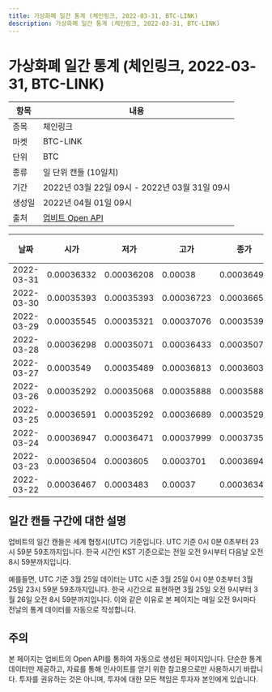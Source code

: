 ```yaml
---
title: 가상화폐 일간 통계 (체인링크, 2022-03-31, BTC-LINK)
description: 가상화폐 일간 통계 (체인링크, 2022-03-31, BTC-LINK)
---
```



가상화폐 일간 통계 (체인링크, 2022-03-31, BTC-LINK)
===

|항목|내용|
|--|--|
|종목|체인링크|
|마켓|BTC-LINK|
|단위|BTC|
|종류|일 단위 캔들 (10일치)|
|기간|2022년 03월 22일 09시 - 2022년 03월 31일 09시|
|생성일|2022년 04월 01일 09시|
|출처|[업비트 Open API](https://docs.upbit.com)|


|날짜|시가|저가|고가|종가|비고|
|--|--|--|--|--|--|
|2022-03-31|0.00036332|0.00036208|0.00038|0.0003649|    |
|2022-03-30|0.00035393|0.00035393|0.00036723|0.0003665|    |
|2022-03-29|0.00035545|0.00035321|0.00037076|0.00035393|    |
|2022-03-28|0.00036298|0.00035071|0.00036433|0.00035071|    |
|2022-03-27|0.0003549|0.00035489|0.00036813|0.0003603|    |
|2022-03-26|0.00035292|0.00035068|0.00035888|0.00035888|    |
|2022-03-25|0.00036591|0.00035292|0.00036689|0.00035292|    |
|2022-03-24|0.00036947|0.00036471|0.00037999|0.0003735|    |
|2022-03-23|0.00036504|0.0003605|0.0003701|0.00036946|    |
|2022-03-22|0.00036467|0.0003483|0.00037|0.00036344|    |


일간 캔들 구간에 대한 설명
---


업비트의 일간 캔들은 세계 협정시(UTC) 기준입니다. 
UTC 기준 0시 0분 0초부터 23시 59분 59초까지입니다. 
한국 시간인 KST 기준으로는 전일 오전 9시부터 다음날 오전 8시 59분까지입니다. 


예를들면, UTC 기준 3월 25일 데이터는 UTC 시준 3월 25일 0시 0분 0초부터 3월 25일 23시 59분 59초까지입니다. 
한국 시간으로 표현하면 3월 25일 오전 9시부터 3월 26일 오전 8시 59분까지입니다. 
이와 같은 이유로 본 페이지는 매일 오전 9시마다 전날의 통계 데이터를 자동으로 작성합니다. 


주의
---


본 페이지는 업비트의 Open API를 통하여 자동으로 생성된 페이지입니다. 
단순한 통계 데이터만 제공하고, 자료를 통해 인사이트를 얻기 위한 참고용으로만 사용하시기 바랍니다. 
투자를 권유하는 것은 아니며, 투자에 대한 모든 책임은 투자자 본인에게 있습니다. 
